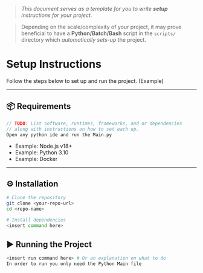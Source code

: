 > *This document serves as a template for you to write **setup** instructions for your project.* 

> Depending on the scale/complexity of your project, it may prove beneficial to have a **Python/Batch/Bash** script in the `scripts/` directory which *automatically sets-up* the project.

# Setup Instructions

Follow the steps below to set up and run the project. (Example)

---

## 📦 Requirements
``` c
// TODO: List software, runtimes, frameworks, and or dependencies
// along with instructions on how to set each up.
Open any python ide and run the Main.py
```
- Example: Node.js v18+
- Example: Python 3.10
- Example: Docker

---

## ⚙️ Installation
``` bash
# Clone the repository
git clone <your-repo-url>
cd <repo-name>

# Install dependencies
<insert command here>
```

## ▶️ Running the Project
``` bash
<insert run command here> # Or an explanation on what to do
In order to run you only need the Python Main file
```
